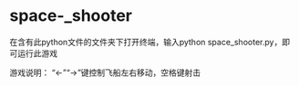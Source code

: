# space-_shooter

在含有此python文件的文件夹下打开终端，输入python space_shooter.py，即可运行此游戏

游戏说明：
“←”“→”键控制飞船左右移动，空格键射击
